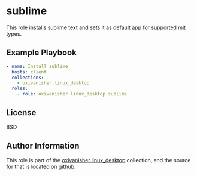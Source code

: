 sublime
=======

This role installs sublime text and sets it as default app for supported mit types.

Example Playbook
----------------
```yaml
- name: Install sublime
  hosts: client
  collections:
    - oxivanisher.linux_desktop
  roles:
    - role: oxivanisher.linux_desktop.sublime
```

License
-------

BSD

Author Information
------------------

This role is part of the [oxivanisher.linux_desktop](https://galaxy.ansible.com/ui/repo/published/oxivanisher/linux_desktop/) collection, and the source for that is located on [github](https://github.com/oxivanisher/collection-linux_desktop).
